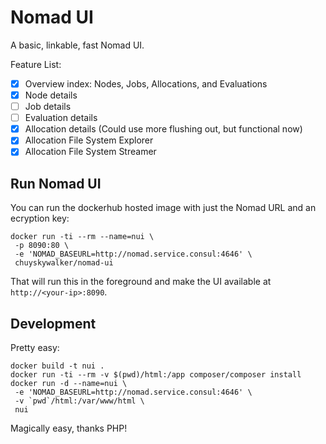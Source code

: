 # Nomad UI

A basic, linkable, fast Nomad UI.

Feature List:

- [x] Overview index: Nodes, Jobs, Allocations, and Evaluations
- [x] Node details
- [ ] Job details
- [ ] Evaluation details
- [x] Allocation details (Could use more flushing out, but functional now)
- [x] Allocation File System Explorer
- [x] Allocation File System Streamer

## Run Nomad UI

You can run the dockerhub hosted image with just the Nomad URL and an ecryption key:

```
docker run -ti --rm --name=nui \
 -p 8090:80 \
 -e 'NOMAD_BASEURL=http://nomad.service.consul:4646' \
 chuyskywalker/nomad-ui
```

That will run this in the foreground and make the UI available at `http://<your-ip>:8090`.

## Development

Pretty easy:

```
docker build -t nui .
docker run -ti --rm -v $(pwd)/html:/app composer/composer install
docker run -d --name=nui \
 -e 'NOMAD_BASEURL=http://nomad.service.consul:4646' \
 -v `pwd`/html:/var/www/html \
 nui
```

Magically easy, thanks PHP!
